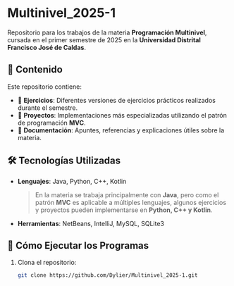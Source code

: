 # Multinivel_2025-1

Repositorio para los trabajos de la materia **Programación Multinivel**, cursada en el primer semestre de 2025 en la **Universidad Distrital Francisco José de Caldas**.

## 📌 Contenido
Este repositorio contiene:
- 📂 **Ejercicios**: Diferentes versiones de ejercicios prácticos realizados durante el semestre.  
- 📂 **Proyectos**: Implementaciones más especializadas utilizando el patrón de programación **MVC**.  
- 📂 **Documentación**: Apuntes, referencias y explicaciones útiles sobre la materia.  

## 🛠️ Tecnologías Utilizadas
- **Lenguajes**: Java, Python, C++, Kotlin  
  > En la materia se trabaja principalmente con **Java**, pero como el patrón **MVC** es aplicable a múltiples lenguajes, algunos ejercicios y proyectos pueden implementarse en **Python, C++ y Kotlin**.  
- **Herramientas**: NetBeans, IntelliJ, MySQL, SQLite3  

## 🚀 Cómo Ejecutar los Programas
1. Clona el repositorio:
   ```bash
   git clone https://github.com/Dylier/Multinivel_2025-1.git
